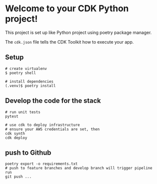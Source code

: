 
# Welcome to your CDK Python project!

This project is set up like Python project using poetry package manager. 

The `cdk.json` file tells the CDK Toolkit how to execute your app.


## Setup
```
# create virtualenv
$ poetry shell

# install dependencies
(.venv)$ poetry install

```

## Develop the code for the stack
```
# run unit tests
pytest

# use cdk to deploy infrastructure
# ensure your AWS credentials are set, then
cdk synth
cdk deploy

```

## push to Github
```
poetry export -o requirements.txt
# push to feature branches and develop branch will trigger pipeline run
git push ...